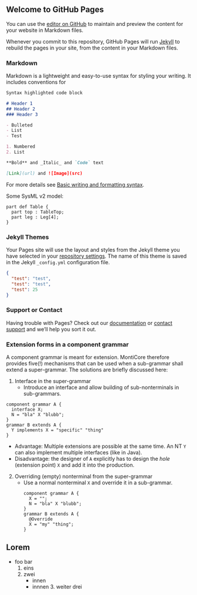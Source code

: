 ## Welcome to GitHub Pages

You can use the [editor on GitHub](https://github.com/N-Jansen/modelcast.github.io/edit/gh-pages/index.md) to maintain and preview the content for your website in Markdown files.

Whenever you commit to this repository, GitHub Pages will run [Jekyll](https://jekyllrb.com/) to rebuild the pages in your site, from the content in your Markdown files.

### Markdown

Markdown is a lightweight and easy-to-use syntax for styling your writing. It includes conventions for

```markdown
Syntax highlighted code block

# Header 1
## Header 2
### Header 3

- Bulleted
- List
- Test

1. Numbered
2. List

**Bold** and _Italic_ and `Code` text

[Link](url) and ![Image](src)
```

For more details see [Basic writing and formatting syntax](https://docs.github.com/en/github/writing-on-github/getting-started-with-writing-and-formatting-on-github/basic-writing-and-formatting-syntax).  

Some SysML v2 model:
```
part def Table {
  part top : TableTop;
  part leg : Leg[4];
}
```  

### Jekyll Themes

Your Pages site will use the layout and styles from the Jekyll theme you have selected in your [repository settings](https://github.com/N-Jansen/modelcast.github.io/settings/pages). The name of this theme is saved in the Jekyll `_config.yml` configuration file.

```json
{
  "test": "test",
  "test": "test",
  "test": 25
}
```

### Support or Contact

Having trouble with Pages? Check out our [documentation](https://docs.github.com/categories/github-pages-basics/) or [contact support](https://support.github.com/contact) and we’ll help you sort it out.

### **Extension** forms in a  component grammar
A component grammar is meant for extension. MontiCore therefore provides five(!) 
  mechanisms that can be used when a sub-grammar shall extend a super-grammar.
  The solutions are briefly discussed here:
1. Interface in the super-grammar
   * Introduce an interface and allow building of sub-nonterminals in sub-grammars.
```
component grammar A {  
  interface X;
  N = "bla" X "blubb";
}
grammar B extends A {
  Y implements X = "specific" "thing"
}
```
   * Advantage: Multiple extensions are possible at the same time.
             An NT `Y` can also implement multiple interfaces (like in Java). 
   * Disadvantage: the designer of `A` explicitly has to design the *hole* 
   (extension point) `X` and add it into the production.
2. Overriding (empty) nonterminal from the super-grammar
   * Use a normal nonterminal `X` and override it in a sub-grammar.
     ```
     component grammar A {  
       X = "";
       N = "bla" X "blubb";
     }
     grammar B extends A {
       @Override
       X = "my" "thing";
     }
     ```
     
## Lorem
* foo bar
  1. eins
  2. zwei
      * innen
      * innnen
        3. weiter drei
